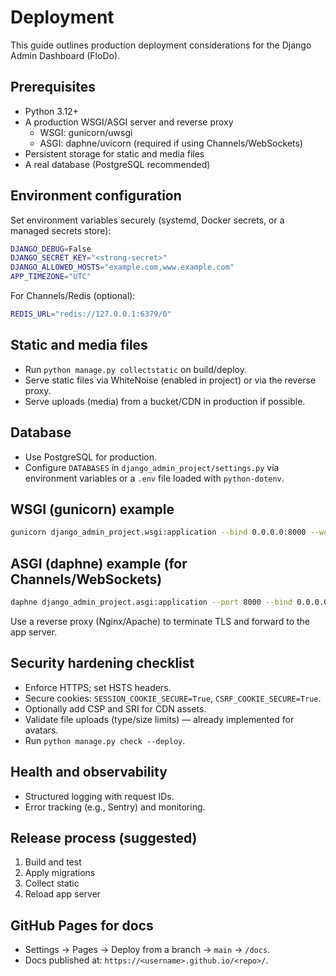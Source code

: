 # Deployment

This guide outlines production deployment considerations for the Django Admin Dashboard (FloDo).

## Prerequisites

- Python 3.12+
- A production WSGI/ASGI server and reverse proxy
  - WSGI: gunicorn/uwsgi
  - ASGI: daphne/uvicorn (required if using Channels/WebSockets)
- Persistent storage for static and media files
- A real database (PostgreSQL recommended)

## Environment configuration

Set environment variables securely (systemd, Docker secrets, or a managed secrets store):

```bash
DJANGO_DEBUG=False
DJANGO_SECRET_KEY="<strong-secret>"
DJANGO_ALLOWED_HOSTS="example.com,www.example.com"
APP_TIMEZONE="UTC"
```

For Channels/Redis (optional):

```bash
REDIS_URL="redis://127.0.0.1:6379/0"
```

## Static and media files

- Run `python manage.py collectstatic` on build/deploy.
- Serve static files via WhiteNoise (enabled in project) or via the reverse proxy.
- Serve uploads (media) from a bucket/CDN in production if possible.

## Database

- Use PostgreSQL for production.
- Configure `DATABASES` in `django_admin_project/settings.py` via environment variables or a `.env` file loaded with `python-dotenv`.

## WSGI (gunicorn) example

```bash
gunicorn django_admin_project.wsgi:application --bind 0.0.0.0:8000 --workers 3
```

## ASGI (daphne) example (for Channels/WebSockets)

```bash
daphne django_admin_project.asgi:application --port 8000 --bind 0.0.0.0
```

Use a reverse proxy (Nginx/Apache) to terminate TLS and forward to the app server.

## Security hardening checklist

- Enforce HTTPS; set HSTS headers.
- Secure cookies: `SESSION_COOKIE_SECURE=True`, `CSRF_COOKIE_SECURE=True`.
- Optionally add CSP and SRI for CDN assets.
- Validate file uploads (type/size limits) — already implemented for avatars.
- Run `python manage.py check --deploy`.

## Health and observability

- Structured logging with request IDs.
- Error tracking (e.g., Sentry) and monitoring.

## Release process (suggested)

1. Build and test
2. Apply migrations
3. Collect static
4. Reload app server

## GitHub Pages for docs

- Settings → Pages → Deploy from a branch → `main` → `/docs`.
- Docs published at: `https://<username>.github.io/<repo>/`.
